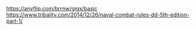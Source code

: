 https://anyflip.com/brrnw/gigx/basic
https://www.tribality.com/2014/12/26/naval-combat-rules-dd-5th-edition-part-1/